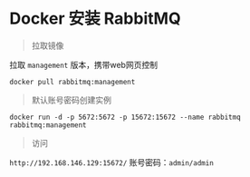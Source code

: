 # Docker 安装 RabbitMQ

> 拉取镜像

拉取 `management` 版本，携带web网页控制

```shell
docker pull rabbitmq:management
```

> 默认账号密码创建实例

```shell
docker run -d -p 5672:5672 -p 15672:15672 --name rabbitmq rabbitmq:management
```

> 访问

`http://192.168.146.129:15672/` 账号密码：`admin/admin`